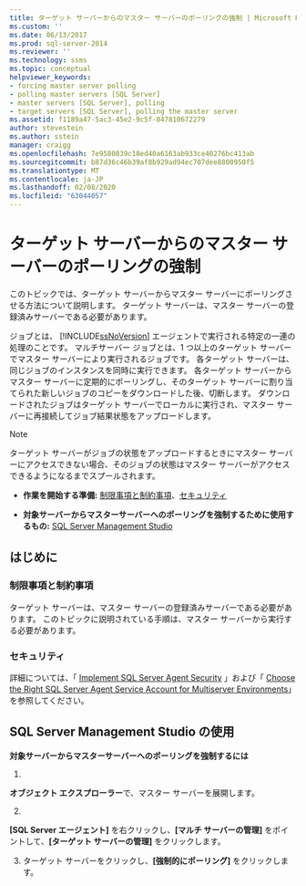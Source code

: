 ```yaml
---
title: ターゲット サーバーからのマスター サーバーのポーリングの強制 | Microsoft Docs
ms.custom: ''
ms.date: 06/13/2017
ms.prod: sql-server-2014
ms.reviewer: ''
ms.technology: ssms
ms.topic: conceptual
helpviewer_keywords:
- forcing master server polling
- polling master servers [SQL Server]
- master servers [SQL Server], polling
- target servers [SQL Server], polling the master server
ms.assetid: f1189a47-5ac3-45e2-9c5f-847810672279
author: stevestein
ms.author: sstein
manager: craigg
ms.openlocfilehash: 7e9580839c18ed40a6163ab933ce40276bc413ab
ms.sourcegitcommit: b87d36c46b39af8b929ad94ec707dee8800950f5
ms.translationtype: MT
ms.contentlocale: ja-JP
ms.lasthandoff: 02/08/2020
ms.locfileid: "63044057"
---
```

# <a name="force-a-target-server-to-poll-the-master-server"></a>ターゲット サーバーからのマスター サーバーのポーリングの強制
  このトピックでは、ターゲット サーバーからマスター サーバーにポーリングさせる方法について説明します。 ターゲット サーバーは、マスター サーバーの登録済みサーバーである必要があります。  
  
 ジョブとは、 [!INCLUDE[ssNoVersion](../../includes/ssnoversion-md.md)] エージェントで実行される特定の一連の処理のことです。 マルチサーバー ジョブとは、1 つ以上のターゲット サーバーでマスター サーバーにより実行されるジョブです。 各ターゲット サーバーは、同じジョブのインスタンスを同時に実行できます。 各ターゲット サーバーからマスター サーバーに定期的にポーリングし、そのターゲット サーバーに割り当てられた新しいジョブのコピーをダウンロードした後、切断します。 ダウンロードされたジョブはターゲット サーバーでローカルに実行され、マスター サーバーに再接続してジョブ結果状態をアップロードします。  
  
> [!NOTE]  
>  ターゲット サーバーがジョブの状態をアップロードするときにマスター サーバーにアクセスできない場合、そのジョブの状態はマスター サーバーがアクセスできるようになるまでスプールされます。  
  
-   **作業を開始する準備:**  [制限事項と制約事項](#Restrictions)、[セキュリティ](#Security)  
  
-   **対象サーバーからマスターサーバーへのポーリングを強制するために使用するもの:**  [SQL Server Management Studio](#SSMS)  
  
##  <a name="BeforeYouBegin"></a> はじめに  
  
###  <a name="Restrictions"></a> 制限事項と制約事項  
 ターゲット サーバーは、マスター サーバーの登録済みサーバーである必要があります。 このトピックに説明されている手順は、マスター サーバーから実行する必要があります。  
  
###  <a name="Security"></a> セキュリティ  
 詳細については、「 [Implement SQL Server Agent Security](implement-sql-server-agent-security.md) 」および「 [Choose the Right SQL Server Agent Service Account for Multiserver Environments](choose-the-right-sql-server-agent-service-account-for-multiserver-environments.md)」を参照してください。  
  
##  <a name="SSMS"></a> SQL Server Management Studio の使用  
 **対象サーバーからマスターサーバーへのポーリングを強制するには**  
  
1.  
  **オブジェクト エクスプローラー**で、マスター サーバーを展開します。  
  
2.  
  **[SQL Server エージェント]** を右クリックし、**[マルチ サーバーの管理]** をポイントして、**[ターゲット サーバーの管理]** をクリックします。  
  
3.  ターゲット サーバーをクリックし、**[強制的にポーリング]** をクリックします。  
  
  

